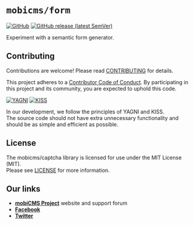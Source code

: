 # `mobicms/form`

[![GitHub](https://img.shields.io/github/license/mobicms/form?color=green)](https://github.com/mobicms/form/blob/develop/LICENSE)
[![GitHub release (latest SemVer)](https://img.shields.io/github/v/release/mobicms/form)](https://github.com/mobicms/form/releases)

Experiment with a semantic form generator.

## Contributing

Contributions are welcome! Please read [CONTRIBUTING][contributing] for details.

This project adheres to a [Contributor Code of Conduct][codeofconduct].
By participating in this project and its community, you are expected to uphold this code.

[![YAGNI](https://img.shields.io/badge/principle-YAGNI-blueviolet.svg)](https://en.wikipedia.org/wiki/YAGNI)
[![KISS](https://img.shields.io/badge/principle-KISS-blueviolet.svg)](https://en.wikipedia.org/wiki/KISS_principle)

In our development, we follow the principles of YAGNI and KISS.  
The source code should not have extra unnecessary functionality and should be as simple and efficient as possible.

## License

The mobicms/captcha library is licensed for use under the MIT License (MIT).  
Please see [LICENSE](https://github.com/mobicms/form/blob/master/LICENSE) for more information.


## Our links
- [**mobiCMS Project**](https://mobicms.org) website and support forum
- [**Facebook**](https://www.facebook.com/mobicms)
- [**Twitter**](https://twitter.com/mobicms)

[contributing]: https://github.com/mobicms/form/blob/main/.github/CODE_OF_CONDUCT.md
[codeofconduct]: https://github.com/mobicms/form/blob/main/.github/CODE_OF_CONDUCT.md
